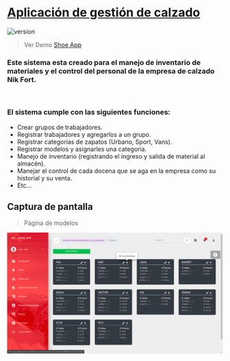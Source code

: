 # [Aplicación de gestión de calzado](#)

![version](https://img.shields.io/badge/version-1.0.0-blue.svg)

>Ver Demo [Shoe App](http://shoe-app.juanjosepau.com "Ver demo")

### Este sistema esta creado para el manejo de inventario de materiales y el control del personal de la empresa de calzado Nik Fort.

<br />

### El sistema cumple con las siguientes funciones:
* Crear grupos de trabajadores.
* Registrar trabajadores y agregarlos a un grupo.
* Registrar categorias de zapatos (Urbano, Sport, Vans).
* Registrar modelos y asignarles una categoria.
* Manejo de inventario (registrando el ingreso y salida de material al almacén).
* Manejar el control de cada docena que se aga en la empresa como su historial y su venta.
* Etc...


## Captura de pantalla
>Página de modelos

![screenshots4](core/static/assets/screenshots/shoe-app.png)